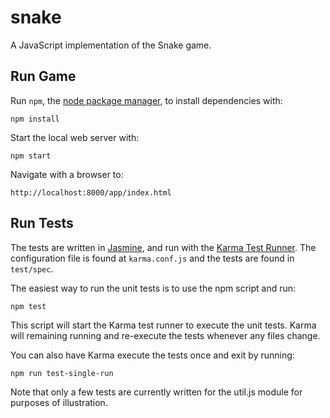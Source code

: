 # snake

A JavaScript implementation of the Snake game.

## Run Game

Run `npm`, the [node package manager](https://www.npmjs.org/), to install dependencies with:

```
npm install
```

Start the local web server with:

```
npm start
```

Navigate with a browser to:

```
http://localhost:8000/app/index.html
```

## Run Tests

The tests are written in [Jasmine](http://jasmine.github.io/), and run with the
[Karma Test Runner](http://karma-runner.github.io/).  The configuration file is found at `karma.conf.js`
and the tests are found in `test/spec`.

The easiest way to run the unit tests is to use the npm script and run:

```
npm test
```

This script will start the Karma test runner to execute the unit tests. Karma
will remaining running and re-execute the tests whenever any files change.

You can also have Karma execute the tests once and exit by running:

```
npm run test-single-run
```

Note that only a few tests are currently written for the util.js module for purposes of illustration.
